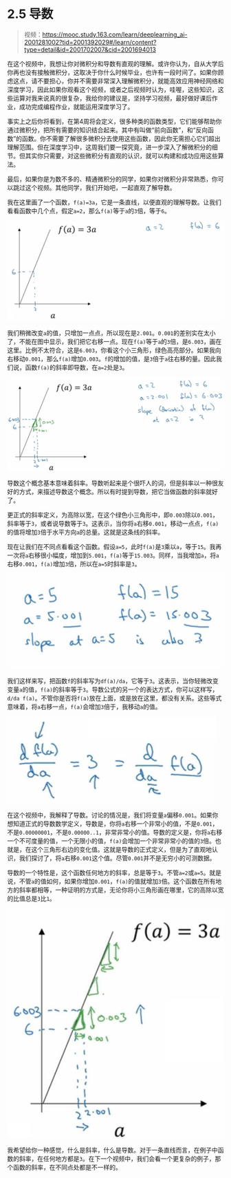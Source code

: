 # 2.5 导数

> 视频：<https://mooc.study.163.com/learn/deeplearning_ai-2001281002?tid=2001392029#/learn/content?type=detail&id=2001702007&cid=2001694013>

在这个视频中，我想让你对微积分和导数有直观的理解。或许你认为，自从大学后你再也没有接触微积分，这取决于你什么时候毕业，也许有一段时间了。如果你顾虑这点，请不要担心，你并不需要非常深入理解微积分，就能高效应用神经网络和深度学习，因此如果你观看这个视频，或者之后视频时认为，哇喔，这些知识，这些运算对我来说真的很复杂，我给你的建议是，坚持学习视频，最好做好课后作业，成功完成编程作业，就能运用深度学习了。

事实上之后你将看到，在第4周将会定义，很多种类的函数类型，它们能够帮助你通过微积分，把所有需要的知识结合起来。其中有叫做“前向函数”，和“反向函数”的函数。你不需要了解很多微积分去使用这些函数，因此你无需担心它们超出理解范围。但在深度学习中，这周我们要一探究竟，进一步深入了解微积分的细节。但其实你只需要，对这些微积分有直观的认识，就可以构建和成功应用这些算法。

最后，如果你是为数不多的、精通微积分的同学，如果你对微积分非常熟悉，你可以跳过这个视频。其他同学，我们开始吧，一起直观了解导数。



我在这里画了一个函数，`f(a)=3a`，它是一条直线，以便直观的理解导数。让我们看看函数中几个点，假定`a=2`，那么`f(a)`等于`a`的`3`倍，等于`6`。

![](img/2-5-1.jpg)

我们稍微改变`a`的值，只增加一点点，所以现在是`2.001`。`0.001`的差别实在太小了，不能在图中显示，我们把它右移一点。现在`f(a)`等于`a`的`3`倍，是`6.003`，画在这里。比例不太符合，这是`6.003`，你看这个小三角形，绿色高亮部分。如果我向右移动`0.001`，那么`f(a)`增加`0.003`。`f`的增加的值，是`3`倍于`a`往右移的量。因此我们说，函数`f(a)`的斜率即导数，在`a=2`处是`3`。

![](img/2-5-2.jpg)

导数这个概念基本意味着斜率。导数听起来是个很吓人的词，但是斜率以一种很友好的方式，来描述导数这个概念。所以有时提到导数，把它当做函数的斜率就好了。

更正式的斜率定义，为高除以宽，在这个绿色小三角形中，即`0.003`除以`0.001`，斜率等于`3`，或者说导数等于`3`。这表示，当你将`a`右移`0.001`，移动一点点，`f(a)`的值将增加`3`倍于水平方向`a`的总量。这就是这条线的斜率。

现在让我们在不同点看看这个函数。假设`a=5`，此时`f(a)`是`3`乘以`a`，等于`15`。我再一次将`a`右移很小幅度，增加到`5.001`，`f(a)`等于`15.003`。同样，当我增加`a`，将`a`右移`0.001`，`f(a)`增加`3`倍，所以在`a=5`时斜率是`3`。

![](img/2-5-3.jpg)

我们这样来写，把函数`f`的斜率写为`df(a)/da`，它等于`3`。这表示，当你轻微改变变量`a`的值，`f(a)`的斜率等于`3`。导数公式的另一个的表达方式，你可以这样写，`d/da f(a)`。不管你是否将`f(a)`放在上面，或是放在这里，都没有关系。这些等式意味着，将`a`右移一点，`f(a)`会增加`3`倍于，我移动`a`的值。

![](img/2-5-4.jpg)

在这个视频中，我解释了导数。讨论的情况是，我们将变量`a`偏移`0.001`。如果你想知道正式的导数数学定义，导数是，你将`a`右移一个非常小的值，不是`0.001`，不是`0.00000001`，不是`0.00000..1`，非常非常小的值。导数的定义是，你将`a`右移一个不可度量的值，一个无限小的值，`f(a)`会增加一个非常非常小的值的`3`倍。也就是，在这个三角形右边的变化值。这就是导数的正式定义，但是为了直观地认识，我们探讨了，将`a`右移`0.001`这个值。尽管`0.001`并不是无穷小的可测数据。

导数的一个特性是，这个函数任何地方的斜率，总是等于`3`。不管`a=2`或`a=5`。就是说，不管`a`的值如何，如果你增加`0.001`，`f(a)`的值就增加`3`倍。这个函数在所有地方的斜率都相等，一种证明的方式是，无论你将小三角形画在哪里，它的高除以宽的比值总是`3`比`1`。

![](img/2-5-5.jpg)

我希望给你一种感觉，什么是斜率，什么是导数。对于一条直线而言，在例子中函数的斜率，在任何地方都是`3`。在下一个视频中，我们会看一个更复杂的例子，那个函数的斜率，在不同点处都是不一样的。

